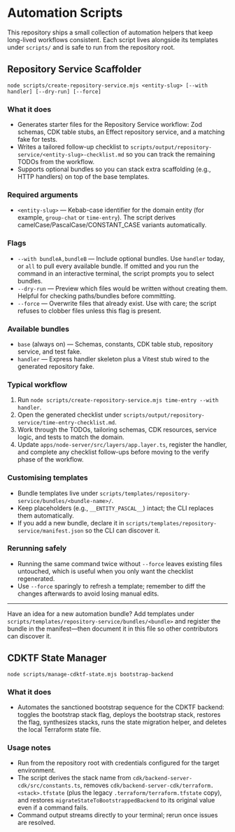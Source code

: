 # Automation Scripts

This repository ships a small collection of automation helpers that keep long-lived workflows consistent. Each script lives alongside its templates under `scripts/` and is safe to run from the repository root.

## Repository Service Scaffolder

```
node scripts/create-repository-service.mjs <entity-slug> [--with handler] [--dry-run] [--force]
```

### What it does

- Generates starter files for the Repository Service workflow: Zod schemas, CDK table stubs, an Effect repository service, and a matching fake for tests.
- Writes a tailored follow-up checklist to `scripts/output/repository-service/<entity-slug>-checklist.md` so you can track the remaining TODOs from the workflow.
- Supports optional bundles so you can stack extra scaffolding (e.g., HTTP handlers) on top of the base templates.

### Required arguments

- `<entity-slug>` — Kebab-case identifier for the domain entity (for example, `group-chat` or `time-entry`). The script derives camelCase/PascalCase/CONSTANT_CASE variants automatically.

### Flags

- `--with bundleA,bundleB` — Include optional bundles. Use `handler` today, or `all` to pull every available bundle. If omitted and you run the command in an interactive terminal, the script prompts you to select bundles.
- `--dry-run` — Preview which files would be written without creating them. Helpful for checking paths/bundles before committing.
- `--force` — Overwrite files that already exist. Use with care; the script refuses to clobber files unless this flag is present.

### Available bundles

- `base` (always on) — Schemas, constants, CDK table stub, repository service, and test fake.
- `handler` — Express handler skeleton plus a Vitest stub wired to the generated repository fake.

### Typical workflow

1. Run `node scripts/create-repository-service.mjs time-entry --with handler`.
2. Open the generated checklist under `scripts/output/repository-service/time-entry-checklist.md`.
3. Work through the TODOs, tailoring schemas, CDK resources, service logic, and tests to match the domain.
4. Update `apps/node-server/src/layers/app.layer.ts`, register the handler, and complete any checklist follow-ups before moving to the verify phase of the workflow.

### Customising templates

- Bundle templates live under `scripts/templates/repository-service/bundles/<bundle-name>/`.
- Keep placeholders (e.g., `__ENTITY_PASCAL__`) intact; the CLI replaces them automatically.
- If you add a new bundle, declare it in `scripts/templates/repository-service/manifest.json` so the CLI can discover it.

### Rerunning safely

- Running the same command twice without `--force` leaves existing files untouched, which is useful when you only want the checklist regenerated.
- Use `--force` sparingly to refresh a template; remember to diff the changes afterwards to avoid losing manual edits.

---

Have an idea for a new automation bundle? Add templates under `scripts/templates/repository-service/bundles/<bundle>` and register the bundle in the manifest—then document it in this file so other contributors can discover it.

## CDKTF State Manager

```
node scripts/manage-cdktf-state.mjs bootstrap-backend
```

### What it does

- Automates the sanctioned bootstrap sequence for the CDKTF backend: toggles the bootstrap stack flag, deploys the bootstrap stack, restores the flag, synthesizes stacks, runs the state migration helper, and deletes the local Terraform state file.

### Usage notes

- Run from the repository root with credentials configured for the target environment.
- The script derives the stack name from `cdk/backend-server-cdk/src/constants.ts`, removes `cdk/backend-server-cdk/terraform.<stack>.tfstate` (plus the legacy `.terraform/terraform.tfstate` copy), and restores `migrateStateToBootstrappedBackend` to its original value even if a command fails.
- Command output streams directly to your terminal; rerun once issues are resolved.
